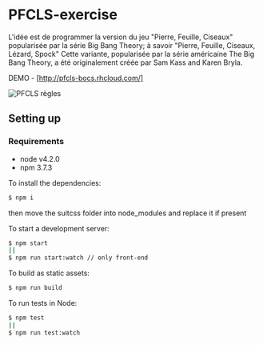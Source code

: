 # PFCLS-exercise

L'idée est de programmer la version du jeu "Pierre, Feuille, Ciseaux" popularisée par la série Big Bang Theory; à savoir "Pierre, Feuille, Ciseaux, Lézard, Spock"  Cette variante, popularisée par la série américaine The Big Bang Theory, a été originalement créée par Sam Kass and Karen Bryla.

DEMO - [http://pfcls-bocs.rhcloud.com/]

![PFCLS règles](http://www.labri.fr/perso/gblin/Programmation1/image/PFCLS.png)

## Setting up
### Requirements
* node v4.2.0
* npm 3.7.3

To install the dependencies:

```sh
$ npm i
```
then move the suitcss folder into node_modules and replace it if present

To start a development server:

```sh
$ npm start
||
$ npm run start:watch // only front-end
```

To build as static assets:

```sh
$ npm run build
```

To run tests in Node:

```sh
$ npm test
||
$ npm run test:watch
```
